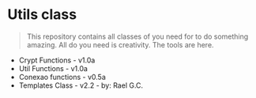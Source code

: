 # Utils class

> This repository contains all classes of you need for to do something amazing. 
> All do you need is creativity. 
> The tools are here.

* Crypt Functions - v1.0a
* Util Functions - v1.0a
* Conexao functions - v0.5a
* Templates Class - v2.2 - by: Rael G.C.